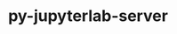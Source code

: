 ---
title: "py-jupyterlab-server"
layout: cache
categories: [package, develop-2025-03-09]
meta: {"compilers": ["gcc@=11.1.0", "gcc@=11.4.0", "oneapi@=2024.2.1"], "num_specs": 11, "num_specs_by_stack": {"data-vis-sdk": 1, "e4s": 4, "e4s-neoverse-v2": 1, "e4s-oneapi": 5, "root": 11}, "oss": ["ubuntu20.04", "ubuntu22.04"], "platforms": ["linux"], "stacks": ["data-vis-sdk", "e4s", "e4s-neoverse-v2", "e4s-oneapi", "root"], "targets": ["neoverse_v2", "x86_64_v3"], "versions": ["2.24.0", "2.27.3"]}
spec_details: [{"compiler": "oneapi@=2024.2.1", "hash": "2zobhm4swnjiwi5dqx4ayzgt7hdyfoi5", "os": "ubuntu22.04", "platform": "linux", "size": "-", "stacks": ["e4s-oneapi", "root"], "target": "x86_64_v3", "variants": ["build_system=python_pip"], "versions": ["2.24.0"]}, {"compiler": "gcc@=11.4.0", "hash": "ahwaglgjx7ytbjgotkj5xb6l225kq4jm", "os": "ubuntu22.04", "platform": "linux", "size": "-", "stacks": ["e4s", "root"], "target": "x86_64_v3", "variants": ["build_system=python_pip"], "versions": ["2.27.3"]}, {"compiler": "oneapi@=2024.2.1", "hash": "fsutzxkrpqrgxeqa6pketr4jsge5xuq6", "os": "ubuntu22.04", "platform": "linux", "size": "-", "stacks": ["e4s-oneapi", "root"], "target": "x86_64_v3", "variants": ["build_system=python_pip"], "versions": ["2.24.0"]}, {"compiler": "gcc@=11.1.0", "hash": "hd5hkp3c5tnrfavbdck7hm7wuqucoc4q", "os": "ubuntu20.04", "platform": "linux", "size": "-", "stacks": ["data-vis-sdk", "root"], "target": "x86_64_v3", "variants": ["build_system=python_pip"], "versions": ["2.27.3"]}, {"compiler": "gcc@=11.4.0", "hash": "hstoqzj74uezhz7gwxewfr3kn5bu5lir", "os": "ubuntu22.04", "platform": "linux", "size": "-", "stacks": ["e4s-neoverse-v2", "root"], "target": "neoverse_v2", "variants": ["build_system=python_pip"], "versions": ["2.27.3"]}, {"compiler": "oneapi@=2024.2.1", "hash": "lnyksu3b5bawkazk7tttio6l5voz2qir", "os": "ubuntu22.04", "platform": "linux", "size": "-", "stacks": ["e4s-oneapi", "root"], "target": "x86_64_v3", "variants": ["build_system=python_pip"], "versions": ["2.24.0"]}, {"compiler": "oneapi@=2024.2.1", "hash": "mdzkmjmvttwbkeblhnn7bh4hz3qwwby7", "os": "ubuntu22.04", "platform": "linux", "size": "-", "stacks": ["e4s-oneapi", "root"], "target": "x86_64_v3", "variants": ["build_system=python_pip"], "versions": ["2.24.0"]}, {"compiler": "gcc@=11.4.0", "hash": "ngpbpvvvora6lv2cm4xkyvftkirjea2v", "os": "ubuntu22.04", "platform": "linux", "size": "-", "stacks": ["e4s", "root"], "target": "x86_64_v3", "variants": ["build_system=python_pip"], "versions": ["2.27.3"]}, {"compiler": "oneapi@=2024.2.1", "hash": "nyzr6622gszubya7kfodtmpyygnfyaut", "os": "ubuntu22.04", "platform": "linux", "size": "-", "stacks": ["e4s-oneapi", "root"], "target": "x86_64_v3", "variants": ["build_system=python_pip"], "versions": ["2.24.0"]}, {"compiler": "gcc@=11.4.0", "hash": "tbttcgc6ahcrxmlr6tvufdxx22kycjci", "os": "ubuntu22.04", "platform": "linux", "size": "-", "stacks": ["e4s", "root"], "target": "x86_64_v3", "variants": ["build_system=python_pip"], "versions": ["2.27.3"]}, {"compiler": "gcc@=11.4.0", "hash": "wycpikispoivwpkxfwvhc5pqkxmtrfnm", "os": "ubuntu22.04", "platform": "linux", "size": "-", "stacks": ["e4s", "root"], "target": "x86_64_v3", "variants": ["build_system=python_pip"], "versions": ["2.27.3"]}]
---